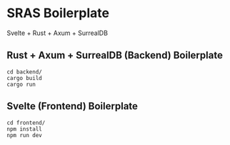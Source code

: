 # SRAS Boilerplate
Svelte + Rust + Axum + SurrealDB

## Rust + Axum + SurrealDB (Backend) Boilerplate

```
cd backend/
cargo build
cargo run
```

## Svelte (Frontend) Boilerplate

```
cd frontend/
npm install
npm run dev
```

